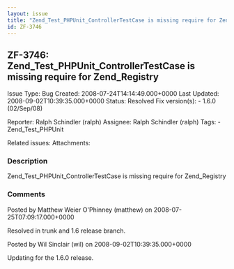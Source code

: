 ```yaml
---
layout: issue
title: "Zend_Test_PHPUnit_ControllerTestCase is missing require for Zend_Registry"
id: ZF-3746
---
```


ZF-3746: Zend\_Test\_PHPUnit\_ControllerTestCase is missing require for Zend\_Registry
--------------------------------------------------------------------------------------

 Issue Type: Bug Created: 2008-07-24T14:14:49.000+0000 Last Updated: 2008-09-02T10:39:35.000+0000 Status: Resolved Fix version(s): - 1.6.0 (02/Sep/08)
 
 Reporter:  Ralph Schindler (ralph)  Assignee:  Ralph Schindler (ralph)  Tags: - Zend\_Test\_PHPUnit
 
 Related issues: 
 Attachments: 
### Description

Zend\_Test\_PHPUnit\_ControllerTestCase is missing require for Zend\_Registry

 

 

### Comments

Posted by Matthew Weier O'Phinney (matthew) on 2008-07-25T07:09:17.000+0000

Resolved in trunk and 1.6 release branch.

 

 

Posted by Wil Sinclair (wil) on 2008-09-02T10:39:35.000+0000

Updating for the 1.6.0 release.

 

 